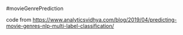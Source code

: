 #movieGenrePrediction

code from https://www.analyticsvidhya.com/blog/2019/04/predicting-movie-genres-nlp-multi-label-classification/
